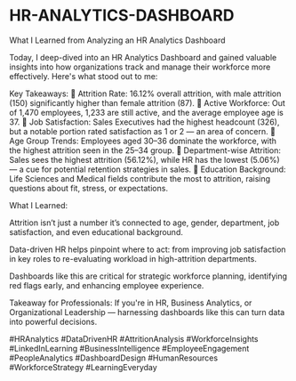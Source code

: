 # HR-ANALYTICS-DASHBOARD

 What I Learned from Analyzing an HR Analytics Dashboard 

Today, I deep-dived into an HR Analytics Dashboard and gained valuable insights into how organizations track and manage their workforce more effectively. Here's what stood out to me:

 Key Takeaways:
🔹 Attrition Rate: 16.12% overall attrition, with male attrition (150) significantly higher than female attrition (87).
🔹 Active Workforce: Out of 1,470 employees, 1,233 are still active, and the average employee age is 37.
🔹 Job Satisfaction: Sales Executives had the highest headcount (326), but a notable portion rated satisfaction as 1 or 2 — an area of concern.
🔹 Age Group Trends: Employees aged 30–36 dominate the workforce, with the highest attrition seen in the 25–34 group.
🔹 Department-wise Attrition: Sales sees the highest attrition (56.12%), while HR has the lowest (5.06%) — a cue for potential retention strategies in sales.
🔹 Education Background: Life Sciences and Medical fields contribute the most to attrition, raising questions about fit, stress, or expectations.

 What I Learned:

Attrition isn’t just a number it’s connected to age, gender, department, job satisfaction, and even educational background.

Data-driven HR helps pinpoint where to act: from improving job satisfaction in key roles to re-evaluating workload in high-attrition departments.

Dashboards like this are critical for strategic workforce planning, identifying red flags early, and enhancing employee experience.

 Takeaway for Professionals:
If you're in HR, Business Analytics, or Organizational Leadership — harnessing dashboards like this can turn data into powerful decisions.

#HRAnalytics #DataDrivenHR #AttritionAnalysis #WorkforceInsights #LinkedInLearning #BusinessIntelligence #EmployeeEngagement #PeopleAnalytics #DashboardDesign #HumanResources #WorkforceStrategy #LearningEveryday
